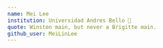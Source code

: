 ```yaml
---
name: Mei Lee
institution: Universidad Andres Bello 🚩 
quote: Winston main, but never a Brigitte main.
github_user: MeiLinLee
---
```

